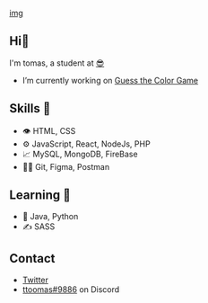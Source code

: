 [img](https://raw.githubusercontent.com/ttoomas/ttoomas/main/stackoverflow.jpg)

## Hi👋

I'm tomas, a student at [😎](https://www.spsmb.cz/)
- I’m currently working on [Guess the Color Game](https://github.com/ttoomas/guess-the-color-game)

## Skills 💪
- 👁️ HTML, CSS
- ⚙️ JavaScript, React, NodeJs, PHP
- 📈 MySQL, MongoDB, FireBase
- 🧗‍♂️ Git, Figma, Postman

## Learning 👀
- 🐾 Java, Python
- ✍️ SASS

## Contact

- [Twitter](https://twitter.com/ttoomas_)
- [ttoomas#9886](https://github.com/ttoomas) on Discord
